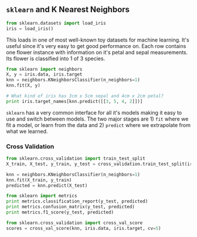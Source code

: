 ## `sklearn` and K Nearest Neighbors

```Python
from sklearn.datasets import load_iris
iris = load_iris()
```

This loads in one of most well-known toy datasets for machine learning. It's useful since it's very easy to get good performance on. Each row contains one flower instance with information on it's petal and sepal measurements. Its flower is classified into 1 of 3 species.

```Python
from sklearn import neighbors
X, y = iris.data, iris.target
knn = neighbors.KNeighborsClassifier(n_neighbors=1)
knn.fit(X, y)

# What kind of iris has 3cm x 5cm sepal and 4cm x 2cm petal?
print iris.target_names[knn.predict([[3, 5, 4, 2]])]
```

`sklearn` has a very common interface for all it's models making it easy to use and switch between models.  The two major stages are 1) `fit` where we fit a model, or learn from the data and 2) `predict` where we extrapolate from what we learned.

### Cross Validation

```Python
from sklearn.cross_validation import train_test_split
X_train, X_test, y_train, y_test = cross_validation.train_test_split(iris.data, iris.target, test_size=0.4, random_state=0)

knn = neighbors.KNeighborsClassifier(n_neighbors=1)
knn.fit(X_train, y_train)
predicted = knn.predict(X_test)
```

```Python
from sklearn import metrics
print metrics.classification_report(y_test, predicted)
print metrics.confusion_matrix(y_test, predicted)
print metrics.f1_score(y_test, predicted)
```

```Python
from sklearn.cross_validation import cross_val_score
scores = cross_val_score(knn, iris.data, iris.target, cv=5)
```
